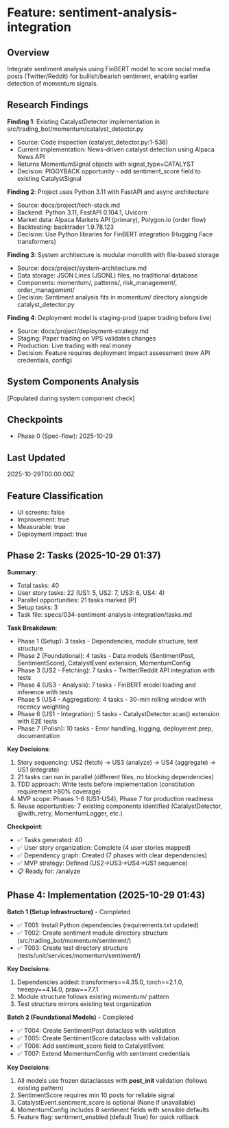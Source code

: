 # Feature: sentiment-analysis-integration

## Overview
Integrate sentiment analysis using FinBERT model to score social media posts (Twitter/Reddit) for bullish/bearish sentiment, enabling earlier detection of momentum signals.

## Research Findings

**Finding 1**: Existing CatalystDetector implementation in src/trading_bot/momentum/catalyst_detector.py
- Source: Code inspection (catalyst_detector.py:1-536)
- Current implementation: News-driven catalyst detection using Alpaca News API
- Returns MomentumSignal objects with signal_type=CATALYST
- Decision: PIGGYBACK opportunity - add sentiment_score field to existing CatalystSignal

**Finding 2**: Project uses Python 3.11 with FastAPI and async architecture
- Source: docs/project/tech-stack.md
- Backend: Python 3.11, FastAPI 0.104.1, Uvicorn
- Market data: Alpaca Markets API (primary), Polygon.io (order flow)
- Backtesting: backtrader 1.9.78.123
- Decision: Use Python libraries for FinBERT integration (Hugging Face transformers)

**Finding 3**: System architecture is modular monolith with file-based storage
- Source: docs/project/system-architecture.md
- Data storage: JSON Lines (JSONL) files, no traditional database
- Components: momentum/, patterns/, risk_management/, order_management/
- Decision: Sentiment analysis fits in momentum/ directory alongside catalyst_detector.py

**Finding 4**: Deployment model is staging-prod (paper trading before live)
- Source: docs/project/deployment-strategy.md
- Staging: Paper trading on VPS validates changes
- Production: Live trading with real money
- Decision: Feature requires deployment impact assessment (new API credentials, config)

## System Components Analysis
[Populated during system component check]

## Checkpoints
- Phase 0 (Spec-flow): 2025-10-29

## Last Updated
2025-10-29T00:00:00Z

## Feature Classification
- UI screens: false
- Improvement: true
- Measurable: true
- Deployment impact: true

## Phase 2: Tasks (2025-10-29 01:37)

**Summary**:
- Total tasks: 40
- User story tasks: 22 (US1: 5, US2: 7, US3: 6, US4: 4)
- Parallel opportunities: 21 tasks marked [P]
- Setup tasks: 3
- Task file: specs/034-sentiment-analysis-integration/tasks.md

**Task Breakdown**:
- Phase 1 (Setup): 3 tasks - Dependencies, module structure, test structure
- Phase 2 (Foundational): 4 tasks - Data models (SentimentPost, SentimentScore), CatalystEvent extension, MomentumConfig
- Phase 3 (US2 - Fetching): 7 tasks - Twitter/Reddit API integration with tests
- Phase 4 (US3 - Analysis): 7 tasks - FinBERT model loading and inference with tests
- Phase 5 (US4 - Aggregation): 4 tasks - 30-min rolling window with recency weighting
- Phase 6 (US1 - Integration): 5 tasks - CatalystDetector.scan() extension with E2E tests
- Phase 7 (Polish): 10 tasks - Error handling, logging, deployment prep, documentation

**Key Decisions**:
1. Story sequencing: US2 (fetch) → US3 (analyze) → US4 (aggregate) → US1 (integrate)
2. 21 tasks can run in parallel (different files, no blocking dependencies)
3. TDD approach: Write tests before implementation (constitution requirement >80% coverage)
4. MVP scope: Phases 1-6 (US1-US4), Phase 7 for production readiness
5. Reuse opportunities: 7 existing components identified (CatalystDetector, @with_retry, MomentumLogger, etc.)

**Checkpoint**:
- ✅ Tasks generated: 40
- ✅ User story organization: Complete (4 user stories mapped)
- ✅ Dependency graph: Created (7 phases with clear dependencies)
- ✅ MVP strategy: Defined (US2→US3→US4→US1 sequence)
- 📋 Ready for: /analyze

## Phase 4: Implementation (2025-10-29 01:43)

**Batch 1 (Setup Infrastructure)** - Completed
- ✅ T001: Install Python dependencies (requirements.txt updated)
- ✅ T002: Create sentiment module directory structure (src/trading_bot/momentum/sentiment/)
- ✅ T003: Create test directory structure (tests/unit/services/momentum/sentiment/)

**Key Decisions**:
1. Dependencies added: transformers==4.35.0, torch==2.1.0, tweepy==4.14.0, praw==7.7.1
2. Module structure follows existing momentum/ pattern
3. Test structure mirrors existing test organization

**Batch 2 (Foundational Models)** - Completed
- ✅ T004: Create SentimentPost dataclass with validation
- ✅ T005: Create SentimentScore dataclass with validation
- ✅ T006: Add sentiment_score field to CatalystEvent
- ✅ T007: Extend MomentumConfig with sentiment credentials

**Key Decisions**:
1. All models use frozen dataclasses with __post_init__ validation (follows existing pattern)
2. SentimentScore requires min 10 posts for reliable signal
3. CatalystEvent.sentiment_score is optional (None if unavailable)
4. MomentumConfig includes 8 sentiment fields with sensible defaults
5. Feature flag: sentiment_enabled (default True) for quick rollback

